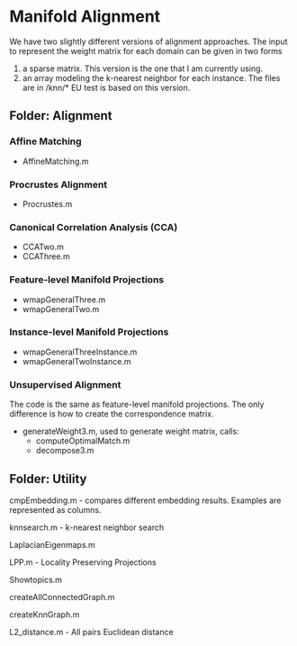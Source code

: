 # Manifold Alignment

We have two slightly different versions of alignment approaches.
The input to represent the weight matrix for each domain can be given in two forms
1. a sparse matrix. This version is the one that I am currently using.
2. an array modeling the k-nearest neighbor for each instance. The files are in /knn/* 
	EU test is based on this version.

## Folder: Alignment

### Affine Matching

 * AffineMatching.m

### Procrustes Alignment

 * Procrustes.m

### Canonical Correlation Analysis (CCA)

 * CCATwo.m
 * CCAThree.m

### Feature-level Manifold Projections

 * wmapGeneralThree.m
 * wmapGeneralTwo.m

### Instance-level Manifold Projections

 * wmapGeneralThreeInstance.m
 * wmapGeneralTwoInstance.m

### Unsupervised Alignment

The code is the same as feature-level manifold projections.
The only difference is how to create the correspondence matrix.

 * generateWeight3.m, used to generate weight matrix, calls:
   * computeOptimalMatch.m
   * decompose3.m 

## Folder: Utility

cmpEmbedding.m - compares different embedding results.
Examples are represented as columns.

knnsearch.m - k-nearest neighbor search

LaplacianEigenmaps.m

LPP.m - Locality Preserving Projections

Showtopics.m

createAllConnectedGraph.m

createKnnGraph.m

L2_distance.m - All pairs Euclidean distance


